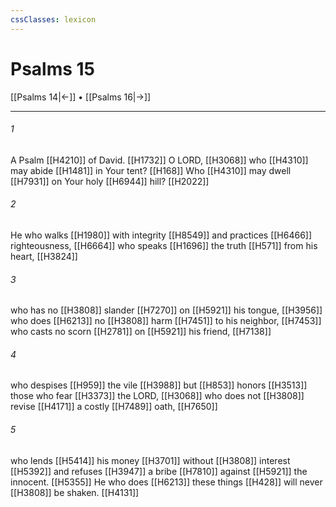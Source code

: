 ```yaml
---
cssClasses: lexicon
---
```


# Psalms 15

[[Psalms 14|←]] • [[Psalms 16|→]]

---

###### 1
A Psalm [[H4210]] of David. [[H1732]] O LORD, [[H3068]] who [[H4310]] may abide [[H1481]] in Your tent? [[H168]] Who [[H4310]] may dwell [[H7931]] on Your holy [[H6944]] hill? [[H2022]]

###### 2
He who walks [[H1980]] with integrity [[H8549]] and practices [[H6466]] righteousness, [[H6664]] who speaks [[H1696]] the truth [[H571]] from his heart, [[H3824]]

###### 3
who has no [[H3808]] slander [[H7270]] on [[H5921]] his tongue, [[H3956]] who does [[H6213]] no [[H3808]] harm [[H7451]] to his neighbor, [[H7453]] who casts no scorn [[H2781]] on [[H5921]] his friend, [[H7138]]

###### 4
who despises [[H959]] the vile [[H3988]] but [[H853]] honors [[H3513]] those who fear [[H3373]] the LORD, [[H3068]] who does not [[H3808]] revise [[H4171]] a costly [[H7489]] oath, [[H7650]]

###### 5
who lends [[H5414]] his money [[H3701]] without [[H3808]] interest [[H5392]] and refuses [[H3947]] a bribe [[H7810]] against [[H5921]] the innocent. [[H5355]] He who does [[H6213]] these things [[H428]] will never [[H3808]] be shaken. [[H4131]]


